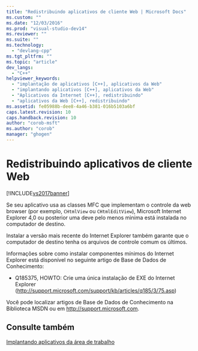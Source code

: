 ```yaml
---
title: "Redistribuindo aplicativos de cliente Web | Microsoft Docs"
ms.custom: ""
ms.date: "12/03/2016"
ms.prod: "visual-studio-dev14"
ms.reviewer: ""
ms.suite: ""
ms.technology: 
  - "devlang-cpp"
ms.tgt_pltfrm: ""
ms.topic: "article"
dev_langs: 
  - "C++"
helpviewer_keywords: 
  - "implantação de aplicativos [C++], aplicativos da Web"
  - "implantando aplicativos [C++], aplicativos da Web"
  - "Aplicativos da Internet [C++], redistribuindo"
  - "aplicativos da Web [C++], redistribuindo"
ms.assetid: fe05988b-dee8-4a46-b381-016b5103a6bf
caps.latest.revision: 10
caps.handback.revision: 10
author: "corob-msft"
ms.author: "corob"
manager: "ghogen"
---
```

# Redistribuindo aplicativos de cliente Web
[!INCLUDE[vs2017banner](../assembler/inline/includes/vs2017banner.md)]

Se seu aplicativo usa as classes MFC que implementam o controle da web browser \(por exemplo, `CHtmlView` ou `CHtmlEditView`\), Microsoft Internet Explorer 4,0 ou posterior uma deve pelo menos mìnima está instalada no computador de destino.  
  
 Instalar a versão mais recente do Internet Explorer também garante que o computador de destino tenha os arquivos de controle comum os últimos.  
  
 Informações sobre como instalar componentes mínimos do Internet Explorer está disponível no seguinte artigo de Base de Dados de Conhecimento:  
  
-   Q185375, HOWTO: Crie uma única instalação de EXE do Internet Explorer \([http:\/\/support.microsoft.com\/support\/kb\/articles\/q185\/3\/75.asp](http://support.microsoft.com/support/kb/articles/q185/3/75.asp)\)  
  
 Você pode localizar artigos de Base de Dados de Conhecimento na Biblioteca MSDN ou em [http:\/\/support.microsoft.com](http://support.microsoft.com).  
  
## Consulte também  
 [Implantando aplicativos da área de trabalho](../Topic/Deploying%20Native%20Desktop%20Applications%20\(Visual%20C++\).md)